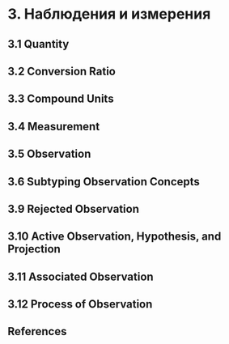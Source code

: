 # 3. Наблюдения и измерения

## 3.1 Quantity

## 3.2 Conversion Ratio

## 3.3 Compound Units

## 3.4 Measurement

## 3.5 Observation

## 3.6 Subtyping Observation Concepts

## 3.9 Rejected Observation

## 3.10 Active Observation, Hypothesis, and Projection

## 3.11 Associated Observation

## 3.12 Process of Observation

## References